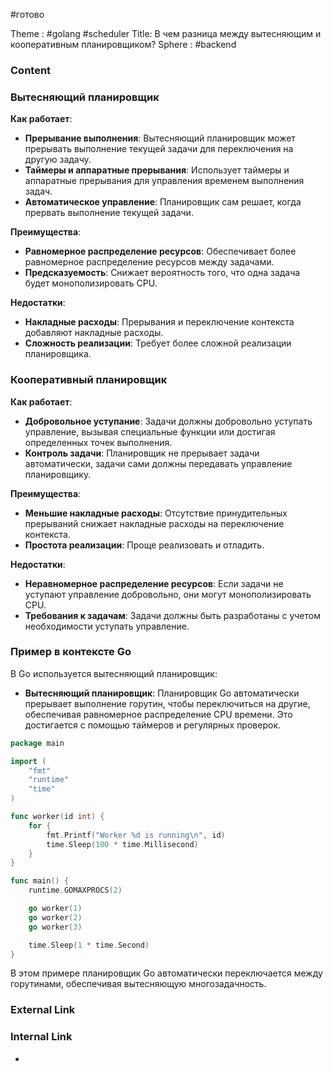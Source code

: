 #готово 

Theme : #golang #scheduler
Title: В чем разница между вытесняющим и кооперативным планировщиком?
Sphere : #backend

### Content

### Вытесняющий планировщик

**Как работает**:
- **Прерывание выполнения**: Вытесняющий планировщик может прерывать выполнение текущей задачи для переключения на другую задачу.
- **Таймеры и аппаратные прерывания**: Использует таймеры и аппаратные прерывания для управления временем выполнения задач.
- **Автоматическое управление**: Планировщик сам решает, когда прервать выполнение текущей задачи.

**Преимущества**:
- **Равномерное распределение ресурсов**: Обеспечивает более равномерное распределение ресурсов между задачами.
- **Предсказуемость**: Снижает вероятность того, что одна задача будет монополизировать CPU.

**Недостатки**:
- **Накладные расходы**: Прерывания и переключение контекста добавляют накладные расходы.
- **Сложность реализации**: Требует более сложной реализации планировщика.

### Кооперативный планировщик

**Как работает**:
- **Добровольное уступание**: Задачи должны добровольно уступать управление, вызывая специальные функции или достигая определенных точек выполнения.
- **Контроль задачи**: Планировщик не прерывает задачи автоматически, задачи сами должны передавать управление планировщику.

**Преимущества**:
- **Меньшие накладные расходы**: Отсутствие принудительных прерываний снижает накладные расходы на переключение контекста.
- **Простота реализации**: Проще реализовать и отладить.

**Недостатки**:
- **Неравномерное распределение ресурсов**: Если задачи не уступают управление добровольно, они могут монополизировать CPU.
- **Требования к задачам**: Задачи должны быть разработаны с учетом необходимости уступать управление.

### Пример в контексте Go

В Go используется вытесняющий планировщик:

- **Вытесняющий планировщик**: Планировщик Go автоматически прерывает выполнение горутин, чтобы переключиться на другие, обеспечивая равномерное распределение CPU времени. Это достигается с помощью таймеров и регулярных проверок.

```go
package main

import (
    "fmt"
    "runtime"
    "time"
)

func worker(id int) {
    for {
        fmt.Printf("Worker %d is running\n", id)
        time.Sleep(100 * time.Millisecond)
    }
}

func main() {
    runtime.GOMAXPROCS(2)

    go worker(1)
    go worker(2)
    go worker(3)

    time.Sleep(1 * time.Second)
}
```

В этом примере планировщик Go автоматически переключается между горутинами, обеспечивая вытесняющую многозадачность.
### External Link



### Internal Link

- 